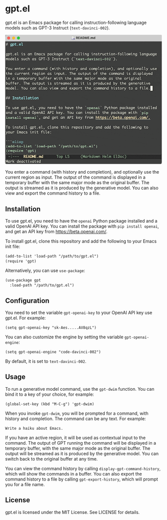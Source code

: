 # gpt.el

gpt.el is an Emacs package for calling instruction-following language models such as GPT-3 Instruct (`text-davinci-002`).

![gpt.el demo](gpt.gif)

You enter a command (with history and completion), and optionally use the current region as input. The output of the command is displayed in a temporary buffer with the same major mode as the original buffer. The output is streamed as it is produced by the generative model. You can also view and export the command history to a file.

## Installation

To use gpt.el, you need to have the `openai` Python package installed and a valid OpenAI API key. You can install the package with `pip install openai`, and get an API key from https://beta.openai.com/.

To install gpt.el, clone this repository and add the following to your Emacs init file:

```elisp
(add-to-list 'load-path "/path/to/gpt.el")
(require 'gpt)
```

Alternatively, you can use `use-package`:

```elisp
(use-package gpt
  :load-path "/path/to/gpt.el")
```

## Configuration

You need to set the variable `gpt-openai-key` to your OpenAI API key use gpt.el. For example:

```elisp
(setq gpt-openai-key "sk-Aes.....AV8qzL")
```

You can also customize the engine  by setting the variable `gpt-openai-engine`:

```elisp
(setq gpt-openai-engine "code-davinci-002")
```

By default, it is set to `text-davinci-002`.

## Usage

To run a generative model command, use the `gpt-dwim` function. You can bind it to a key of your choice, for example:

```elisp
(global-set-key (kbd "M-C-g") 'gpt-dwim)
```

When you invoke `gpt-dwim`, you will be prompted for a command, with history and completion. The command can be any text. For example:

```
Write a haiku about Emacs.
```

If you have an active region, it will be used as contextual input to the command. The output of GPT running the command will be displayed in a temporary buffer, with the same major mode as the original buffer. The output will be streamed as it is produced by the generative model. You can switch back to the original buffer at any time.

You can view the command history by calling `display-gpt-command-history`, which will show the commands in a buffer. You can also export the command history to a file by calling `gpt-export-history`, which will prompt you for a file name.

## License

gpt.el is licensed under the MIT License. See LICENSE for details.
